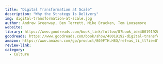 ```yaml
---
title: "Digital Transformation at Scale"
description: "Why the Strategy Is Delivery"
img: digital-transformation-at-scale.jpg
author: Andrew Greenway, Ben Terrett, Mike Bracken, Tom Loosemore
website: 
library: https://www.goodreads.com/book_link/follow/8?book_id=40019192&page_type=book&page_type_id=40019192&sub_page_type=show
goodreads: https://www.goodreads.com/book/show/40019192-digital-transformation-at-scale
amazon: https://www.amazon.com/gp/product/B09FTHLH8Q/ref=as_li_tl?ie=UTF8&tag=govfresh-20&camp=1789&creative=9325&linkCode=as2&creativeASIN=B09FTHLH8Q&linkId=03b2c390c59f05946e9b270e95c33163
review-link: 
category:
  - Culture
---
```


